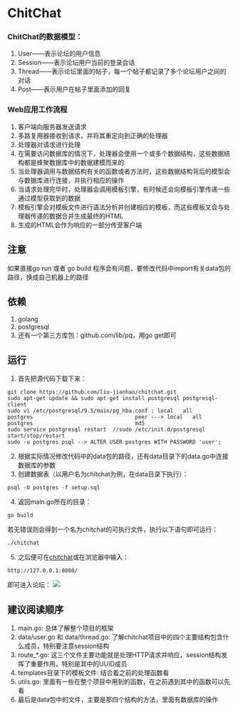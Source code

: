# ChitChat

### ChitChat的数据模型：
1. User——表示论坛的用户信息
2. Session——表示论坛用户当前的登录会话
3. Thread——表示论坛里面的帖子，每一个帖子都记录了多个论坛用户之间的对话
4. Post——表示用户在帖子里面添加的回复

### Web应用工作流程
1. 客户端向服务器发送请求
2. 多路复用器接收到请求，并将其重定向到正确的处理器
3. 处理器对请求进行处理
4. 在需要访问数据库的情况下，处理器会使用一个或多个数据结构，这些数据结构都是蜂聚数据库中的数据建模而来的
5. 当处理器调用与数据结构有关的函数或者方法时，这些数据结构背后的模型会与数据库进行连接，并执行相应的操作
6. 当请求处理完毕时，处理器会调用模板引擎，有时候还会向模板引擎传递一些通过模型获取到的数据
7. 模板引擎会对模板文件进行语法分析并创建相应的模板，而这些模板又会与处理器传递的数据合并生成最终的HTML
8. 生成的HTML会作为响应的一部分传至客户端

## 注意
如果直接go run 或者 go build 程序会有问题，要修改代码中import有关data包的路径，换成自己机器上的路径

## 依赖
1. golang
2. postgresql
3. 还有一个第三方库包：github.com/lib/pq，用go get即可

## 运行
1. 首先把源代码下载下来：

```shell
git clone https://github.com/liu-jianhao/chitchat.git
sudo apt-get update && sudo apt-get install postgresql postgresql-client
sudo vi /etc/postgresql/9.5/main/pg_hba.conf : local   all             postgres                                peer ---> local   all             postgres                                md5
sudo service postgresql restart  //sudo /etc/init.d/postgresql start/stop/restart
sudo -u postgres psql --> ALTER USER postgres WITH PASSWORD 'user';
```

2. 根据实际情况修改代码中的data包的路径，还有data目录下的data.go中连接数据库的参数
3. 创建数据表（以用户名为chitchat为例，在data目录下执行）：
```shell
psql -U postgres -f setup.sql
```
4. 返回main.go所在的目录：
```shell
go build
```
若无错误则会得到一个名为chitchat的可执行文件，执行以下语句即可运行：
```shell
./chitchat
```
5. 之后便可在[chitchat](http://127.0.0.1:8080/)或在浏览器中输入：
```shell
http://127.0.0.1:8080/
```
即可进入论坛：
![](https://github.com/liu-jianhao/chitchat/blob/master/img/chitchat.png)

## 建议阅读顺序
1. main.go: 总体了解整个项目的框架
2. data/user.go 和 data/thread.go: 了解chitchat项目中的四个主要结构包含什么成员，特别要注意session结构
3. route_*.go: 这三个文件主要功能就是处理HTTP请求并响应，session结构发挥了重要作用，特别是其中的UUID成员
4. templates目录下的模板文件: 结合着之前的处理函数看
5. utils.go: 里面有一些在整个项目中用到的函数，在之前遇到其中的函数可以先看
6. 最后是data包中的文件，主要是那四个结构的方法，里面有数据库的操作
